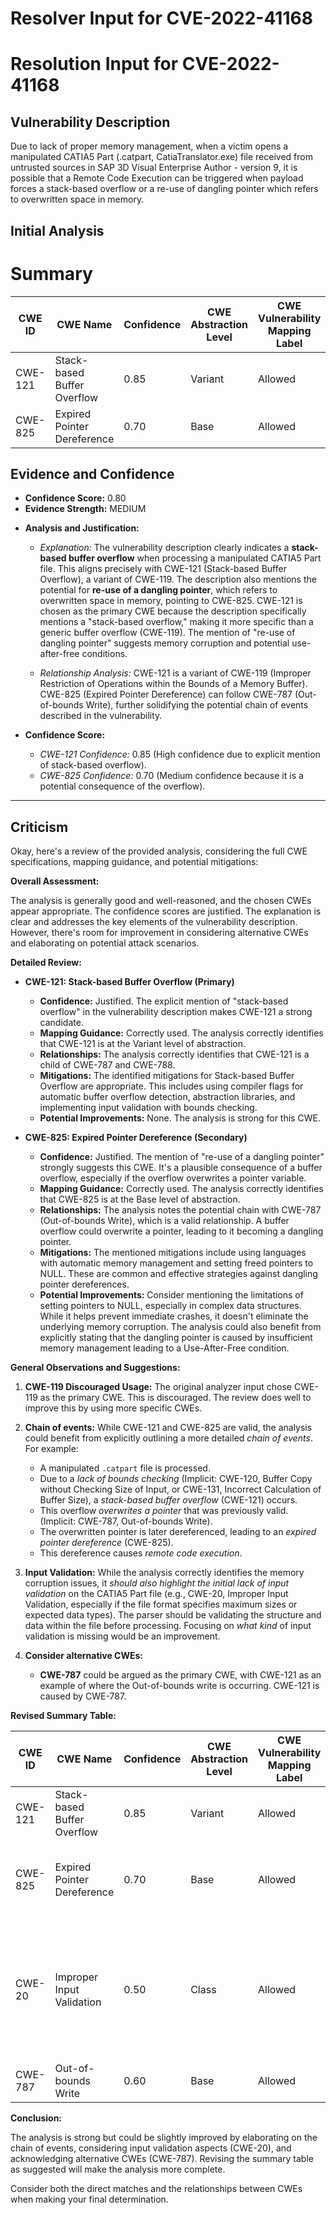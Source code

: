 # Resolver Input for CVE-2022-41168

# Resolution Input for CVE-2022-41168

## Vulnerability Description
Due to lack of proper memory management, when a victim opens a manipulated CATIA5 Part (.catpart, CatiaTranslator.exe) file received from untrusted sources in SAP 3D Visual Enterprise Author - version 9, it is possible that a Remote Code Execution can be triggered when payload forces a stack-based overflow or a re-use of dangling pointer which refers to overwritten space in memory.

## Initial Analysis
# Summary
| CWE ID | CWE Name | Confidence | CWE Abstraction Level | CWE Vulnerability Mapping Label | CWE-Vulnerability Mapping Notes |
|---|---|---|---|---|---|
| CWE-121 | Stack-based Buffer Overflow | 0.85 | Variant | Allowed | Primary CWE |
| CWE-825 | Expired Pointer Dereference | 0.70 | Base | Allowed | Secondary Candidate |

## Evidence and Confidence

*   **Confidence Score:** 0.80
*   **Evidence Strength:** MEDIUM

- **Analysis and Justification:**  
  - *Explanation:* The vulnerability description clearly indicates a **stack-based buffer overflow** when processing a manipulated CATIA5 Part file. This aligns precisely with CWE-121 (Stack-based Buffer Overflow), a variant of CWE-119. The description also mentions the potential for **re-use of a dangling pointer**, which refers to overwritten space in memory, pointing to CWE-825. CWE-121 is chosen as the primary CWE because the description specifically mentions a "stack-based overflow," making it more specific than a generic buffer overflow (CWE-119). The mention of "re-use of dangling pointer" suggests memory corruption and potential use-after-free conditions.
  
  - *Relationship Analysis:* CWE-121 is a variant of CWE-119 (Improper Restriction of Operations within the Bounds of a Memory Buffer). CWE-825 (Expired Pointer Dereference) can follow CWE-787 (Out-of-bounds Write), further solidifying the potential chain of events described in the vulnerability.

- **Confidence Score:**  
  - *CWE-121 Confidence:* 0.85 (High confidence due to explicit mention of stack-based overflow).
  - *CWE-825 Confidence:* 0.70 (Medium confidence because it is a potential consequence of the overflow).

---

## Criticism
Okay, here's a review of the provided analysis, considering the full CWE specifications, mapping guidance, and potential mitigations:

**Overall Assessment:**

The analysis is generally good and well-reasoned, and the chosen CWEs appear appropriate. The confidence scores are justified. The explanation is clear and addresses the key elements of the vulnerability description. However, there's room for improvement in considering alternative CWEs and elaborating on potential attack scenarios.

**Detailed Review:**

*   **CWE-121: Stack-based Buffer Overflow (Primary)**

    *   **Confidence:** Justified. The explicit mention of "stack-based overflow" in the vulnerability description makes CWE-121 a strong candidate.
    *   **Mapping Guidance:** Correctly used. The analysis correctly identifies that CWE-121 is at the Variant level of abstraction.
    *   **Relationships:** The analysis correctly identifies that CWE-121 is a child of CWE-787 and CWE-788.
    *   **Mitigations:** The identified mitigations for Stack-based Buffer Overflow are appropriate. This includes using compiler flags for automatic buffer overflow detection, abstraction libraries, and implementing input validation with bounds checking.
    *   **Potential Improvements:** None. The analysis is strong for this CWE.

*   **CWE-825: Expired Pointer Dereference (Secondary)**

    *   **Confidence:** Justified. The mention of "re-use of a dangling pointer" strongly suggests this CWE.  It's a plausible consequence of a buffer overflow, especially if the overflow overwrites a pointer variable.
    *   **Mapping Guidance:** Correctly used. The analysis correctly identifies that CWE-825 is at the Base level of abstraction.
    *   **Relationships:** The analysis notes the potential chain with CWE-787 (Out-of-bounds Write), which is a valid relationship. A buffer overflow could overwrite a pointer, leading to it becoming a dangling pointer.
    *   **Mitigations:** The mentioned mitigations include using languages with automatic memory management and setting freed pointers to NULL. These are common and effective strategies against dangling pointer dereferences.
    *   **Potential Improvements:** Consider mentioning the limitations of setting pointers to NULL, especially in complex data structures.  While it helps prevent immediate crashes, it doesn't eliminate the underlying memory corruption. The analysis could also benefit from explicitly stating that the dangling pointer is caused by insufficient memory management leading to a Use-After-Free condition.

**General Observations and Suggestions:**

1.  **CWE-119 Discouraged Usage:** The original analyzer input chose CWE-119 as the primary CWE. This is discouraged. The review does well to improve this by using more specific CWEs.
2.  **Chain of events:** While CWE-121 and CWE-825 are valid, the analysis could benefit from explicitly outlining a more detailed *chain of events*. For example:
    *   A manipulated `.catpart` file is processed.
    *   Due to a *lack of bounds checking* (Implicit: CWE-120, Buffer Copy without Checking Size of Input, or CWE-131, Incorrect Calculation of Buffer Size), a *stack-based buffer overflow* (CWE-121) occurs.
    *   This overflow *overwrites a pointer* that was previously valid. (Implicit: CWE-787, Out-of-bounds Write).
    *   The overwritten pointer is later dereferenced, leading to an *expired pointer dereference* (CWE-825).
    *   This dereference causes *remote code execution*.

3.  **Input Validation:** While the analysis correctly identifies the memory corruption issues, it *should also highlight the initial lack of input validation* on the CATIA5 Part file (e.g., CWE-20, Improper Input Validation, especially if the file format specifies maximum sizes or expected data types). The parser should be validating the structure and data within the file before processing. Focusing on *what kind* of input validation is missing would be an improvement.
4. **Consider alternative CWEs:**
    - **CWE-787** could be argued as the primary CWE, with CWE-121 as an example of where the Out-of-bounds write is occurring. CWE-121 is caused by CWE-787.

**Revised Summary Table:**

| CWE ID | CWE Name | Confidence | CWE Abstraction Level | CWE Vulnerability Mapping Label | CWE-Vulnerability Mapping Notes |
|---|---|---|---|---|---|
| CWE-121 | Stack-based Buffer Overflow | 0.85 | Variant | Allowed | Primary CWE, caused by CWE-787 |
| CWE-825 | Expired Pointer Dereference | 0.70 | Base | Allowed | Secondary Candidate, consequence of overwritten pointers |
| CWE-20 | Improper Input Validation | 0.50 | Class | Allowed |  Additional candidate to consider. Could be root cause of the buffer overflow.  Validation of file format and sizes is missing.  |
| CWE-787 | Out-of-bounds Write | 0.60 | Base | Allowed | Underlying cause of CWE-121.  |

**Conclusion:**

The analysis is strong but could be slightly improved by elaborating on the chain of events, considering input validation aspects (CWE-20), and acknowledging alternative CWEs (CWE-787). Revising the summary table as suggested will make the analysis more complete.

Consider both the direct matches and the relationships between CWEs
when making your final determination.
        